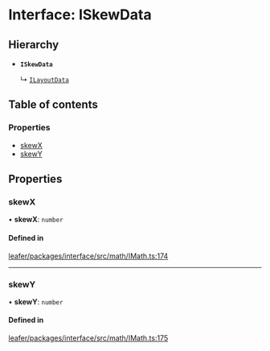 # Interface: ISkewData

## Hierarchy

- **`ISkewData`**

  ↳ [`ILayoutData`](ILayoutData.md)

## Table of contents

### Properties

- [skewX](ISkewData.md#skewx)
- [skewY](ISkewData.md#skewy)

## Properties

### skewX

• **skewX**: `number`

#### Defined in

[leafer/packages/interface/src/math/IMath.ts:174](https://github.com/leaferjs/leafer/blob/a596007/packages/interface/src/math/IMath.ts#L174)

___

### skewY

• **skewY**: `number`

#### Defined in

[leafer/packages/interface/src/math/IMath.ts:175](https://github.com/leaferjs/leafer/blob/a596007/packages/interface/src/math/IMath.ts#L175)
